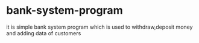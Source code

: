 # bank-system-program
it is simple bank system program which is used to withdraw,deposit money and adding data of customers
